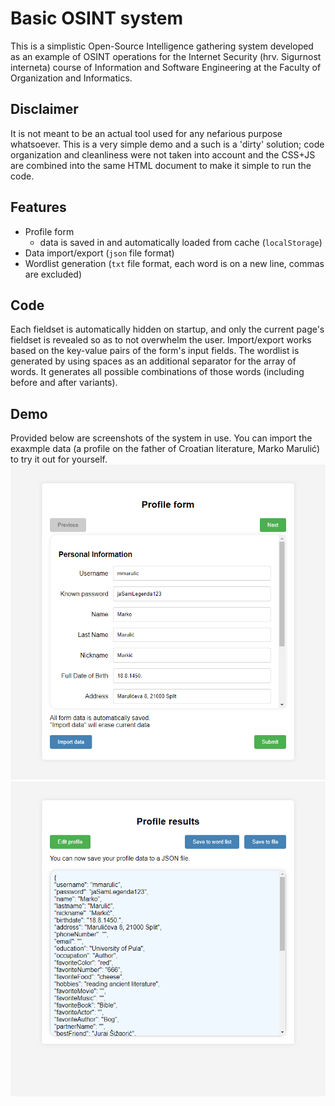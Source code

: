 # Basic OSINT system
This is a simplistic Open-Source Intelligence gathering system developed as an example of OSINT operations for the Internet Security (hrv. Sigurnost interneta) course of Information and Software Engineering at the Faculty of Organization and Informatics.

## Disclaimer
It is not meant to be an actual tool used for any nefarious purpose whatsoever.
This is a very simple demo and a such is a 'dirty' solution; code organization and cleanliness were not taken into account and the CSS+JS are combined into the same HTML document to make it simple to run the code.


## Features
* Profile form
  * data is saved in and automatically loaded from cache (`localStorage`)
* Data import/export (`json` file format)
* Wordlist generation (`txt` file format, each word is on a new line, commas are excluded)

## Code
Each fieldset is automatically hidden on startup, and only the current page's fieldset is revealed so as to not overwhelm the user.
Import/export works based on the key-value pairs of the form's input fields.
The wordlist is generated by using spaces as an additional separator for the array of words. It generates all possible combinations of those words (including before and after variants).

## Demo
Provided below are screenshots of the system in use. You can import the exaxmple data (a profile on the father of Croatian literature, Marko Marulić) to try it out for yourself.
![Personal information](pictures/osint-system-personal-information.png)
![Results](pictures/osint-system-results.png)